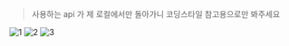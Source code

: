 > 사용하는 api 가 제 로컬에서만 돌아가니 코딩스타일 참고용으로만 봐주세요

![1](https://github.com/njustice4all/portfolio/blob/master/images/boom/1.jpg) ![2](https://github.com/njustice4all/portfolio/blob/master/images/boom/2.jpg) ![3](https://github.com/njustice4all/portfolio/blob/master/images/boom/3.jpg)
